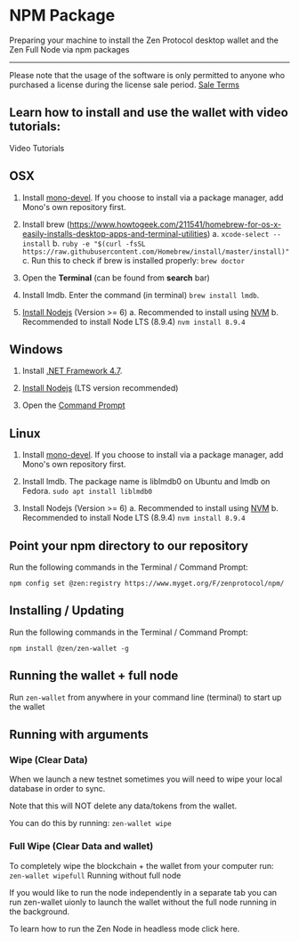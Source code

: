 # NPM Package

Preparing your machine to install the Zen Protocol desktop wallet and the Zen Full Node via npm packages

--------------------------------------------------------------------------------

Please note that the usage of the software is only permitted to anyone who purchased a license during the license sale period. [Sale Terms​](https://www.zenprotocol.com/legal/zen_protocol_token_sale_agreement.pdf)

## Learn how to install and use the wallet with video tutorials:
Video Tutorials


## OSX

1. Install [mono-devel](http://www.mono-project.com/download). If you choose to install via a package manager, add Mono's own repository first.

2. Install brew (https://www.howtogeek.com/211541/homebrew-for-os-x-easily-installs-desktop-apps-and-terminal-utilities)
    a. ```xcode-select --install```
    b. ```ruby -e "$(curl -fsSL https://raw.githubusercontent.com/Homebrew/install/master/install)"```
    c. Run this to check if brew is installed properly: ```brew doctor```

3. Open the **Terminal** (can be found from **search** bar)

4. Install lmdb. Enter the command (in terminal) ```brew install lmdb```.

5. [​Install Nodejs](https://nodejs.org/en/download/) (Version >= 6)
    a. Recommended to install using [NVM​](https://github.com/creationix/nvm#installation)
    b. Recommended to install Node LTS (8.9.4) ```nvm install 8.9.4```


## Windows

1. Install [.NET Framework 4.7](https://www.microsoft.com/en-us/download/details.aspx?id=55167).

2. [​Install Nodejs](https://nodejs.org/en/download/) (LTS version recommended)

3. Open the [Command Prompt​](https://www.lifewire.com/how-to-open-command-prompt-2618089)


## Linux

1. Install [mono-devel](http://www.mono-project.com/download). If you choose to install via a package manager, add Mono's own repository first.

2. Install lmdb. The package name is liblmdb0 on Ubuntu and lmdb on Fedora.
    ```sudo apt install liblmdb0```

3. Install Nodejs (Version >= 6)
    a. Recommended to install using [NVM​](https://github.com/creationix/nvm#installation)
    b. Recommended to install Node LTS (8.9.4) ```nvm install 8.9.4```


## Point your npm directory to our repository

Run the following commands in the Terminal / Command Prompt:

```npm config set @zen:registry https://www.myget.org/F/zenprotocol/npm/```


## Installing / Updating

Run the following commands in the Terminal / Command Prompt:

```npm install @zen/zen-wallet -g```


## Running the wallet + full node

Run ```zen-wallet``` from anywhere in your command line (terminal) to start up the wallet

## Running with arguments

### Wipe (Clear Data)

When we launch a new testnet sometimes you will need to wipe your local database in order to sync.

Note that this will NOT delete any data/tokens from the wallet.

You can do this by running: ```zen-wallet wipe```

### Full Wipe  (Clear Data and wallet)

To completely wipe the blockchain + the wallet from your computer run: ```zen-wallet wipefull```
Running without full node

If you would like to run the node independently in a separate tab you can run zen-wallet uionly to launch the wallet without the full node running in the background.

To learn how to run the Zen Node in headless mode click here.
